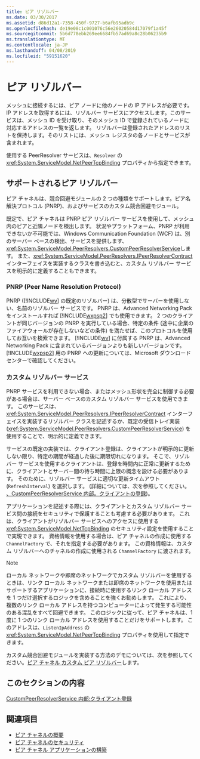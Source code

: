 ```yaml
---
title: ピア リゾルバー
ms.date: 03/30/2017
ms.assetid: d86d12a1-7358-450f-9727-b6afb95adb9c
ms.openlocfilehash: de19e08c1c001076c56e26020584d17079f1a45f
ms.sourcegitcommit: 5b6d778ebb269ee6684fb57ad69a8c28b06235b9
ms.translationtype: MT
ms.contentlocale: ja-JP
ms.lasthandoff: 04/08/2019
ms.locfileid: "59151620"
---
```

# <a name="peer-resolvers"></a>ピア リゾルバー
メッシュに接続するには、ピア ノードに他のノードの IP アドレスが必要です。 IP アドレスを取得するには、リゾルバー サービスにアクセスします。このサービスは、メッシュ ID を受け取り、そのメッシュ ID で登録されているノードに対応するアドレスの一覧を返します。 リゾルバーは登録されたアドレスのリストを保持します。そのリストには、メッシュ レジスタの各ノードとサービスが含まれます。  
  
 使用する PeerResolver サービスは、`Resolver` の <xref:System.ServiceModel.NetPeerTcpBinding> プロパティから指定できます。  
  
## <a name="supported-peer-resolvers"></a>サポートされるピア リゾルバー  
 ピア チャネルは、競合回避モジュールの 2 つの種類をサポートします。ピア名解決プロトコル (PNRP)、およびサービスのカスタム競合回避モジュール。  
  
 既定で、ピア チャネルは PNRP ピア リゾルバー サービスを使用して、メッシュ内のピアと近隣ノードを検出します。 状況やプラットフォーム、PNRP が利用できないか不可能では、Windows Communication Foundation (WCF) は、別のサーバー ベースの検出、サービスを提供します、<xref:System.ServiceModel.PeerResolvers.CustomPeerResolverService>します。 また、<xref:System.ServiceModel.PeerResolvers.IPeerResolverContract> インターフェイスを実装するクラスを書き込むと、カスタム リゾルバー サービスを明示的に定義することもできます。  
  
### <a name="peer-name-resolution-protocol-pnrp"></a>PNRP (Peer Name Resolution Protocol)  
 PNRP ([!INCLUDE[wv](../../../../includes/wv-md.md)] の既定のリゾルバー) は、分散型でサーバーを使用しない、名前のリゾルバー サービスです。 PNRP は、Advanced Networking Pack をインストールすれば [!INCLUDE[wxpsp2](../../../../includes/wxpsp2-md.md)] でも使用できます。 2 つのクライアントが同じバージョンの PNRP を実行している場合、特定の条件 (途中に企業のファイアウォールが存在しないなどの条件) を満たせば、このプロトコルを使用してお互いを検索できます。 [!INCLUDE[wv](../../../../includes/wv-md.md)] に付属する PNRP は、Advanced Networking Pack に含まれているバージョンよりも新しいバージョンです。 [!INCLUDE[wxpsp2](../../../../includes/wxpsp2-md.md)] 用の PNRP への更新については、Microsoft ダウンロード センターで確認してください。  
  
### <a name="custom-resolver-services"></a>カスタム リゾルバー サービス  
 PNRP サービスを利用できない場合、またはメッシュ形状を完全に制御する必要がある場合は、サーバー ベースのカスタム リゾルバー サービスを使用できます。 このサービスは、<xref:System.ServiceModel.PeerResolvers.IPeerResolverContract> インターフェイスを実装するリゾルバー クラスを記述するか、既定の受信トレイ実装 (<xref:System.ServiceModel.PeerResolvers.CustomPeerResolverService>) を使用することで、明示的に定義できます。  
  
 サービスの既定の実装では、クライアント登録は、クライアントが明示的に更新しない限り、特定の期間が経過した後に期限切れになります。 そこで、リゾルバー サービスを使用するクライアントは、登録を時間内に正常に更新するために、クライアントとサーバー間の待ち時間に上限の概念を設ける必要があります。 そのために、リゾルバー サービスに適切な更新タイムアウト (`RefreshInterval`) を選択します。 (詳細については、次を参照してください。 [、CustomPeerResolverService 内部。クライアントの登録](../../../../docs/framework/wcf/feature-details/inside-the-custompeerresolverservice-client-registrations.md))。  
  
 アプリケーションを記述する際には、クライアントとカスタム リゾルバー サービス間の接続をセキュリティで保護することも考慮する必要があります。 これは、クライアントがリゾルバー サービスへのアクセスに使用する <xref:System.ServiceModel.NetTcpBinding> のセキュリティ設定を使用することで実現できます。 資格情報を使用する場合は、ピア チャネルの作成に使用する `ChannelFactory` で、それを指定する必要があります。 この資格情報は、カスタム リゾルバーへのチャネルの作成に使用される `ChannelFactory` に渡されます。  
  
> [!NOTE]
>  ローカル ネットワークや即席のネットワークでカスタム リゾルバーを使用するときは、リンク ローカル ネットワークまたは即席のネットワークを使用またはサポートするアプリケーションに、接続時に使用するリンク ローカル アドレスを 1 つだけ選択するロジックを含めることを強くお勧めします。 これにより、複数のリンク ローカル アドレスを持つコンピューターによって発生する可能性のある混乱をすべて回避できます。 このロジックに従って、ピア チャネルは、1 度に 1 つのリンク ローカル アドレスを使用することだけをサポートします。 このアドレスは、`ListenIpAddress` の <xref:System.ServiceModel.NetPeerTcpBinding> プロパティを使用して指定できます。  
  
 カスタム競合回避モジュールを実装する方法のデモについては、次を参照してください。[ピア チャネル カスタム ピア リゾルバー](https://docs.microsoft.com/previous-versions/dotnet/netframework-3.5/ms751466(v=vs.90))します。  
  
## <a name="in-this-section"></a>このセクションの内容  
 [CustomPeerResolverService 内部:クライアント登録](../../../../docs/framework/wcf/feature-details/inside-the-custompeerresolverservice-client-registrations.md)  
  
## <a name="see-also"></a>関連項目

- [ピア チャネルの概要](../../../../docs/framework/wcf/feature-details/peer-channel-concepts.md)
- [ピア チャネルのセキュリティ](../../../../docs/framework/wcf/feature-details/peer-channel-security.md)
- [ピア チャネル アプリケーションの構築](../../../../docs/framework/wcf/feature-details/building-a-peer-channel-application.md)

